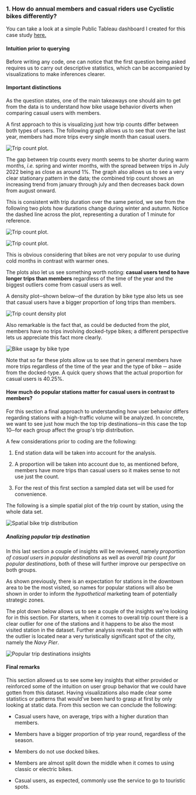 ### 1. How do annual members and casual riders use Cyclistic bikes differently?

You can take a look at a simple Public Tableau dashboard I created for this case study [here.](https://public.tableau.com/shared/79CRF8BM5?:display_count=n&:origin=viz_share_link)

#### Intuition prior to querying

Before writing any code, one can notice that the first question being asked requires us to carry out descriptive statistics, which can be accompanied by visualizations to make inferences clearer.

#### Important distinctions

As the question states, one of the main takeaways one should aim to get from the data is to understand how bike usage behavior diverts when comparing casual users with members.

A first approach to this is visualizing just how trip counts differ between both types of users. The following graph allows us to see that over the last year, members had more trips every single month than casual users.

![Trip count plot.](../../../figs/plots/trip_count.png)

The gap between trip counts every month seems to be shorter during warm months, *i.e.* spring and winter months, with the spread between trips in July 2022 being as close as around 1%. The graph also allows us to see a very clear stationary pattern in the data; the combined trip count shows an increasing trend from january through july and then decreases back down from august onward.

This is consistent with trip duration over the same period, we see from the following two plots how durations change during winter and autumn. Notice the dashed line across the plot, representing a duration of 1 minute for reference.

![Trip count plot.](../../../figs/plots/bike_trip_durations_warm.png)

![Trip count plot.](../../../figs/plots/bike_trip_durations_cold.png)

This is obvious considering that bikes are not very popular to use during cold months in contrast with warmer ones.

The plots also let us see something worth noting: **casual users tend to have longer trips than members** regardless of the time of the year and the biggest outliers come from casual users as well.

A density plot─shown below─of the duration by bike type also lets us see that casual users have a bigger proportion of long trips than members.

![Trip count density plot](../../../figs/plots/bycicle_duration_density.png)

Also remarkable is the fact that, as could be deducted from the plot, members have no trips involving docked-type bikes; a different perspective lets us appreciate this fact more clearly.

![Bike usage by bike type](../../../figs/plots/bike_usage.png)

Note that so far these plots allow us to see that in general members have more trips regardless of the time of the year and the type of bike ─ aside from the docked-type. A quick query shows that the actual proportion for casual users is 40.25%.

#### How much do popular stations matter for casual users in contrast to members?

For this section a final approach to understanding how user behavior differs regarding stations with a high-traffic volume will be analyzed. In concrete, we want to see just how much the top trip destinations─in this case the top 10─for each group affect the group's trip distribution.

A few considerations prior to coding are the following:

1.  End station data will be taken into account for the analysis.

2.  A proportion will be taken into account due to, as mentioned before, members have more trips than casual users so it makes sense to not use just the count.

3.  For the rest of this first section a sampled data set will be used for convenience.

The following is a simple spatial plot of the trip count by station, using the whole data set.

![Spatial bike trip distribution](../../../figs/plots/dock_traffic_count.png)

##### Analizing popular trip destination

In this last section a couple of insights will be reviewed, namely *proportion of casual users in popular destinations* as well as *overall trip count for popular destinations*, both of these will further improve our perspective on both groups.

As shown previously, there is an expectation for stations in the downtown area to be the most visited, so names for popular stations will also be shown in order to inform the *hypothetical* marketing team of potentially strategic zones.

The plot down below allows us to see a couple of the insights we're looking for in this section. For starters, when it comes to overall trip count there is a clear outlier for one of the stations and it happens to be also the most visited station in the dataset. Further analysis reveals that the station with the outlier is located near a very turistically significant spot of the city, namely the *Navy Pier*.

![Popular trip destinations insights](../../../figs/plots/popular_destinations.png)

#### Final remarks

This section allowed us to see some key insights that either provided or reinforced some of the intuition on user group behavior that we could have gotten from this dataset. Having visualizations also made clear some statistics or patterns that would've been hard to grasp at first by only looking at static data. From this section we can conclude the following:

-   Casual users have, on average, trips with a higher duration than members.

-   Members have a bigger proportion of trip year round, regardless of the season.

-   Members do not use docked bikes.

-   Members are almost split down the middle when it comes to using classic or electric bikes.

-   Casual users, as expected, commonly use the service to go to touristic spots.
